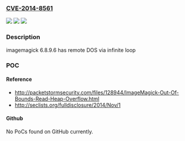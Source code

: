### [CVE-2014-8561](https://cve.mitre.org/cgi-bin/cvename.cgi?name=CVE-2014-8561)
![](https://img.shields.io/static/v1?label=Product&message=n%2Fa&color=blue)
![](https://img.shields.io/static/v1?label=Version&message=n%2Fa&color=blue)
![](https://img.shields.io/static/v1?label=Vulnerability&message=n%2Fa&color=brighgreen)

### Description

imagemagick 6.8.9.6 has remote DOS via infinite loop

### POC

#### Reference
- http://packetstormsecurity.com/files/128944/ImageMagick-Out-Of-Bounds-Read-Heap-Overflow.html
- http://seclists.org/fulldisclosure/2014/Nov/1

#### Github
No PoCs found on GitHub currently.

